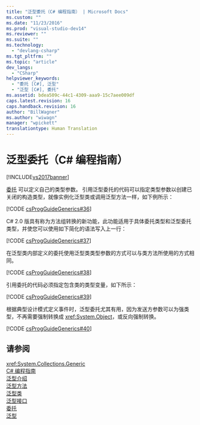 ```yaml
---
title: "泛型委托（C# 编程指南） | Microsoft Docs"
ms.custom: ""
ms.date: "11/23/2016"
ms.prod: "visual-studio-dev14"
ms.reviewer: ""
ms.suite: ""
ms.technology: 
  - "devlang-csharp"
ms.tgt_pltfrm: ""
ms.topic: "article"
dev_langs: 
  - "CSharp"
helpviewer_keywords: 
  - "委托 [C#], 泛型"
  - "泛型 [C#], 委托"
ms.assetid: bdea509c-44c1-4309-aaa9-15c7aee009df
caps.latest.revision: 16
caps.handback.revision: 16
author: "BillWagner"
ms.author: "wiwagn"
manager: "wpickett"
translationtype: Human Translation
---
```

# 泛型委托（C# 编程指南）
[!INCLUDE[vs2017banner](../../../csharp/includes/vs2017banner.md)]

[委托](../../../csharp/language-reference/keywords/delegate.md) 可以定义自己的类型参数。  引用泛型委托的代码可以指定类型参数以创建已关闭的构造类型，就像实例化泛型类或调用泛型方法一样，如下例所示：  
  
 [!CODE [csProgGuideGenerics#36](../CodeSnippet/VS_Snippets_VBCSharp/csProgGuideGenerics#36)]  
  
 C\# 2.0 版具有称为方法组转换的新功能，此功能适用于具体委托类型和泛型委托类型，并使您可以使用如下简化的语法写入上一行：  
  
 [!CODE [csProgGuideGenerics#37](../CodeSnippet/VS_Snippets_VBCSharp/csProgGuideGenerics#37)]  
  
 在泛型类内部定义的委托使用泛型类类型参数的方式可以与类方法所使用的方式相同。  
  
 [!CODE [csProgGuideGenerics#38](../CodeSnippet/VS_Snippets_VBCSharp/csProgGuideGenerics#38)]  
  
 引用委托的代码必须指定包含类的类型变量，如下所示：  
  
 [!CODE [csProgGuideGenerics#39](../CodeSnippet/VS_Snippets_VBCSharp/csProgGuideGenerics#39)]  
  
 根据典型设计模式定义事件时，泛型委托尤其有用，因为发送方参数可以为强类型，不再需要强制转换成 <xref:System.Object>，或反向强制转换。  
  
 [!CODE [csProgGuideGenerics#40](../CodeSnippet/VS_Snippets_VBCSharp/csProgGuideGenerics#40)]  
  
## 请参阅  
 <xref:System.Collections.Generic>   
 [C\# 编程指南](../../../csharp/programming-guide/index.md)   
 [泛型介绍](../../../csharp/programming-guide/generics/introduction-to-generics.md)   
 [泛型方法](../../../csharp/programming-guide/generics/generic-methods.md)   
 [泛型类](../../../csharp/programming-guide/generics/generic-classes.md)   
 [泛型接口](../../../csharp/programming-guide/generics/generic-interfaces.md)   
 [委托](../../../csharp/programming-guide/delegates/index.md)   
 [泛型](../Topic/Generics%20in%20the%20.NET%20Framework.md)